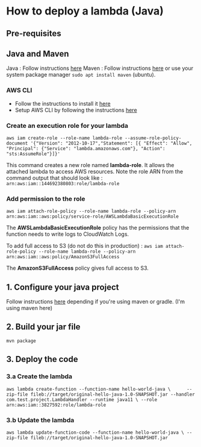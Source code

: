 # How to deploy a lambda (Java)

## Pre-requisites

## Java and Maven
Java : Follow instructions [here](https://www.oracle.com/java/technologies/downloads/)
Maven : Follow instructions [here](https://maven.apache.org/install.html) or use your system package manager `sudo apt install maven` (ubuntu).

### AWS CLI
- Follow the instructions to install it [here](https://docs.aws.amazon.com/cli/latest/userguide/getting-started-install.html#cliv2-linux-install)
- Setup AWS CLI by following the instructions [here](https://docs.aws.amazon.com/cli/latest/userguide/cli-configure-quickstart.html)

### Create an execution role for your lambda
`aws iam create-role --role-name lambda-role --assume-role-policy-document '{"Version": "2012-10-17","Statement": [{ "Effect": "Allow", "Principal": {"Service": "lambda.amazonaws.com"}, "Action": "sts:AssumeRole"}]}'`

This command creates a new role named **lambda-role**. It allows the attached lambda to access AWS resources.
Note the role ARN from the command output that should look like : `arn:aws:iam::144692380803:role/lambda-role`

### Add permission to the role
`aws iam attach-role-policy --role-name lambda-role --policy-arn arn:aws:iam::aws:policy/service-role/AWSLambdaBasicExecutionRole`

The **AWSLambdaBasicExecutionRole** policy has the permissions that the function needs to write logs to CloudWatch Logs.

To add full access to S3 (do not do this in production) : `aws iam attach-role-policy --role-name lambda-role --policy-arn arn:aws:iam::aws:policy/AmazonS3FullAccess`

The **AmazonS3FullAccess** policy gives full access to S3.

## 1. Configure your java project
Follow instructions [here](https://docs.aws.amazon.com/lambda/latest/dg/java-package.html#java-package-prereqs) depending if you're using maven or gradle. (I'm using maven here)

## 2. Build your jar file
`mvn package`

## 3. Deploy the code

### 3.a Create the lambda
`aws lambda create-function --function-name hello-world-java \     
--zip-file fileb://target/original-hello-java-1.0-SNAPSHOT.jar --handler com.test.project.LambdaHandler --runtime java11 \
--role arn:aws:iam::3827592:role/lambda-role`

### 3.b Update the lambda
`aws lambda update-function-code --function-name hello-world-java \
--zip-file fileb://target/original-hello-java-1.0-SNAPSHOT.jar`
